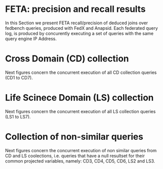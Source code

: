 # FETA: precision and recall results

In this Section we present FETA recall/precision of deduced joins over fedbench queries, produced with FedX and Anapsid.
Each federated query log, is produced by concurently executing a set of queries with the same query engine IP Address.

# Cross Domain (CD) collection

Next figures concern the concurrent execution of all CD collection queries (CD1 to CD7).


# Life Scinece Domain (LS) collection

Next figures concern the concurrent execution of all LS collection queries (LS1 to LS7).


# Collection of non-similar queries

Next figures concern the concurrent execution of non similar queries from CD and LS coolections, i.e. queries that have a null resultset for their common projected variables, namely: CD3, CD4, CD5, CD6, LS2 and LS3.
